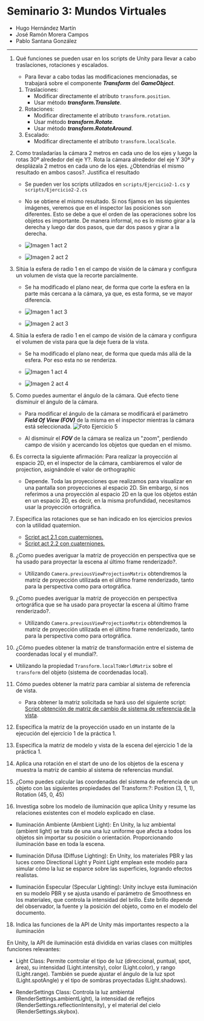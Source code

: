 # Seminario 3: Mundos Virtuales

* Hugo Hernández Martín
* José Ramón Morera Campos
* Pablo Santana González

---

1. Qué funciones se pueden usar en los scripts de Unity para llevar a cabo traslaciones, rotaciones y escalados.

    * Para llevar a cabo todas las modificaciones mencionadas, se trabajará sobre el componente ***Transform*** del ***GameObject***. 

    1. Traslaciones:
        -  Modificar directamente el atributo `transform.position`.
        - Usar método ***transform.Translate***.
    2. Rotaciones:
        -  Modificar directamente el atributo `transform.rotation`.
        - Usar método ***transform.Rotate***.
        - Usar método ***transform.RotateAround***.
    3. Escalado:
        - Modificar directamente el atributo `transform.localScale`.

2. Como trasladarías la cámara 2 metros en cada uno de los ejes y luego la rotas 30º alrededor del eje Y?. Rota la cámara alrededor del eje Y 30ª y desplázala 2 metros en cada uno de los ejes. ¿Obtendrías el mismo resultado en ambos casos?. Justifica el resultado

    * Se pueden ver los scripts utilizados en `scripts/Ejercicio2-1.cs` y `scripts/Ejercicio2-2.cs`
    * No se obtiene el mismo resultado. Si nos fijamos en las siguientes imágenes, veremos que en el inspector las posiciones son diferentes. Esto se debe a que el orden de las operaciones sobre los objetos es importante. De manera informal, no es lo mismo girar a la derecha y luego dar dos pasos, que dar dos pasos y girar a la derecha.
  
    * ![Imagen 1 act 2](img/Ejercicio2-1.PNG)
    * ![Imagen 2 act 2](img/Ejercicio2-2.PNG) 

3. Sitúa la esfera de radio 1 en el campo de visión de la cámara y configura un volumen de vista que la recorte parcialmente.

    * Se ha modificado el plano near, de forma que corte la esfera en la parte más cercana a la cámara, ya que, es esta forma, se ve mayor diferencia.

    * ![Imagen 1 act 3](./img/Ejercicio3-1.PNG)

    * ![Imagen 2 act 3](./img/Ejercicio3-2.PNG)

4. Sitúa la esfera de radio 1 en el campo de visión de la cámara y configura el volumen de vista para que la deje fuera de la vista.
    * Se ha modificado el plano near, de forma que queda más allá de la esfera. Por eso esta no se renderiza.

    * ![Imagen 1 act 4](./img/Ejercicio4-1.PNG)

    * ![Imagen 2 act 4](./img/Ejercicio4-2.PNG)

5. Como puedes aumentar el ángulo de la cámara. Qué efecto tiene disminuir el ángulo de la cámara.

    * Para modificar el ángulo de la cámara se modificará el parámetro ***Field Of View (FOV)*** de la misma en el inspector mientras la cámara está seleccionada. ![Foto Ejercicio 5](./img/Ejercicio5-1.png)

    * Al disminuir el ***FOV*** de la cámara se realiza un "zoom", perdiendo campo de visión y acercando los objetos que quedan en el mismo.

6. Es correcta la siguiente afirmación: Para realizar la proyección al espacio 2D, en el inspector de la cámara, cambiaremos el valor de projection, asignándole el valor de orthographic

    * Depende. Toda las proyecciones que realizamos para visualizar en una pantalla son proyecciones al espacio 2D. Sin embargo, si nos referimos a una proyección al espacio 2D en la que los objetos están en un espacio 2D, es decir, en la misma profundidad, necesitamos usar la proyección ortográfica.

7. Especifica las rotaciones que se han indicado en los ejercicios previos con la utilidad quaternion.

    * [Script act 2.1 con cuaterniones.](./scripts/Ejercicio7-1.cs)
    * [Script act 2.2 con cuaterniones.](./scripts/Ejercicio7-2.cs)

8. ¿Como puedes averiguar la matriz de proyección en perspectiva que se ha usado para proyectar la escena al último frame renderizado?.
   * Utilizando `Camera.previousViewProjectionMatrix` obtendremos la matriz de proyección utilizada en el último frame renderizado, tanto para la perspectiva como para ortográfica.

9. ¿Como puedes averiguar la matriz de proyección en perspectiva ortográfica que se ha usado para proyectar la escena al último frame renderizado?.
   * Utilizando `Camera.previousViewProjectionMatrix` obtendremos la matriz de proyección utilizada en el último frame renderizado, tanto para la perspectiva como para ortográfica.

10. ¿Cómo puedes obtener la matriz de transformación entre el sistema de coordenadas local y el mundial?.
   * Utilizando la propiedad `Transform.localToWorldMatrix` sobre el `transform` del objeto (sistema de coordenadas local).

11. Cómo puedes obtener la matriz para cambiar al sistema de referencia de vista.

    * Para obtener la matriz solicitada se hará uso del siguiente script: [Script obtención de matriz de cambio de sistema de referencia de la vista](./scripts/Ejercicio11-1.cs).

12. Especifica la matriz de la proyección usado en un instante de la ejecución del ejercicio 1 de la práctica 1.

13. Especifica la matriz de modelo y vista de la escena del ejercicio 1 de la práctica 1.

14. Aplica una rotación en el start de uno de los objetos de la escena y muestra la matriz de cambio al sistema de referencias mundial.

15. ¿Como puedes calcular las coordenadas del sistema de referencia de un objeto con las siguientes propiedades del Transform:?: 
Position (3, 1, 1), Rotation (45, 0, 45)

16. Investiga sobre los modelo de iluminación que aplica Unity y resume las relaciones existentes con el modelo explicado en clase.
* Iluminación Ambiente (Ambient Light):
En Unity, la luz ambiental (ambient light) se trata de una  una luz uniforme que afecta a todos los objetos sin importar su posición o orientación. Proporcionando iluminación base en toda la escena.

* Iluminación Difusa (Diffuse Lighting):
En Unity, los materiales PBR y las luces como Directional Light y Point Light emplean este modelo para simular cómo la luz se esparce sobre las superficies, logrando efectos realistas.
* Iluminación Especular (Specular Lighting):
Unity incluye esta iluminación en su modelo PBR y se ajusta usando el parámetro de Smoothness en los materiales, que controla la intensidad del brillo. Este brillo depende del observador, la fuente y la posición del objeto, como en el modelo del documento.
  

18. Indica las funciones de la API de Unity más importantes respecto a la iluminación
    
En Unity, la API de iluminación está dividida en varias clases con múltiples funciones relevantes:

   * Light Class: Permite controlar el tipo de luz (direccional, puntual, spot, área), su intensidad (Light.intensity), color (Light.color), y rango (Light.range). También se puede ajustar el ángulo de la luz spot (Light.spotAngle) y el tipo de sombras proyectadas (Light.shadows).

   * RenderSettings Class: Controla la luz ambiental (RenderSettings.ambientLight), la intensidad de reflejos (RenderSettings.reflectionIntensity), y el material del cielo (RenderSettings.skybox).
